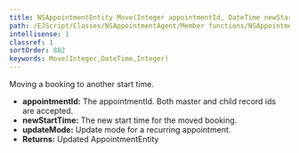 ```yaml
---
title: NSAppointmentEntity Move(Integer appointmentId, DateTime newStartTime, Integer updateMode)
path: /EJScript/Classes/NSAppointmentAgent/Member functions/NSAppointmentEntity Move(Integer p_0, DateTime p_1, Integer p_2)
intellisense: 1
classref: 1
sortOrder: 882
keywords: Move(Integer,DateTime,Integer)
---
```



Moving a booking to another start time.



* **appointmentId:** The appointmentId. Both master and child record ids are accepted.
* **newStartTime:** The new start time for the moved booking.
* **updateMode:** Update mode for a recurring appointment.
* **Returns:** Updated AppointmentEntity


